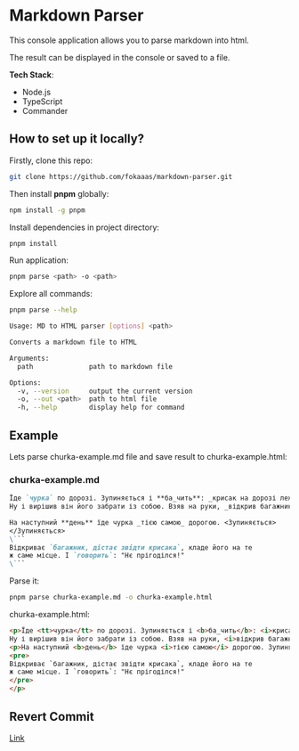 # Markdown Parser

This console application allows you to parse markdown into html.

The result can be displayed in the console or saved to a file.

**Tech Stack**:
- Node.js
- TypeScript
- Commander

## How to set up it locally?

Firstly, clone this repo:

```bash
git clone https://github.com/fokaaas/markdown-parser.git
```

Then install **pnpm** globally:

```bash
npm install -g pnpm
```

Install dependencies in project directory:

```bash
pnpm install
```

Run application:

```bash
pnpm parse <path> -o <path>
```

Explore all commands:

```bash
pnpm parse --help
```

```bash
Usage: MD to HTML parser [options] <path>

Converts a markdown file to HTML

Arguments:
  path              path to markdown file

Options:
  -v, --version     output the current version
  -o, --out <path>  path to html file
  -h, --help        display help for command
```

## Example

Lets parse churka-example.md file and save result to churka-example.html:

### churka-example.md

```markdown
Їде `чурка` по дорозі. Зупиняється і **ба_чить**: _крисак на дорозі лежить_. Великий такий, правда дохлий.
Ну і вирішив він його забрати із собою. Взяв на руки, _відкрив багажник_. І положив туди крисака зі словами "Прігодіться!".

На наступний **день** їде чурка _тією самою_ дорогою. <Зупиняється>
</Зупиняється>
\```
Відкриває `багажник, дістає звідти крисака`, кладе його на те
ж саме місце. І `говорить`: "Нє прігоділся!"
\```
```

Parse it:

```bash
pnpm parse churka-example.md -o churka-example.html
```

churka-example.html:

```html
<p>Їде <tt>чурка</tt> по дорозі. Зупиняється і <b>ба_чить</b>: <i>крисак на дорозі лежить</i>. Великий такий, правда дохлий. 
Ну і вирішив він його забрати із собою. Взяв на руки, <i>відкрив багажник</i>. І положив туди крисака зі словами "Прігодіться!".</p>
<p>На наступний <b>день</b> їде чурка <i>тією самою</i> дорогою. Зупиняється.
<pre>
Відкриває `багажник, дістає звідти крисака`, кладе його на те
ж саме місце. І `говорить`: "Нє прігоділся!"
</pre>
</p>
```

## Revert Commit

[Link](https://github.com/fokaaas/markdown-parser/commit/583d2de561e477b049711f8b901ca9fbfe9747cf)
